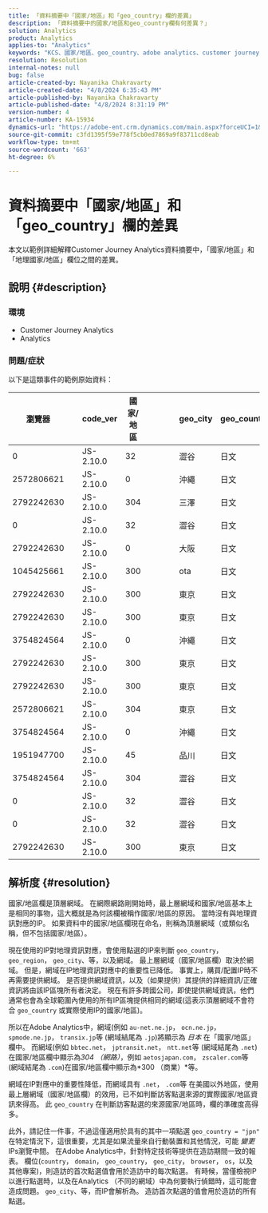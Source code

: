 ```yaml
---
title: 「資料摘要中「國家/地區」和「geo_country」欄的差異」
description: 「資料摘要中的國家/地區和geo_country欄有何差異？」
solution: Analytics
product: Analytics
applies-to: "Analytics"
keywords: "KCS、國家/地區、geo_country、adobe analytics、customer journey analytics"
resolution: Resolution
internal-notes: null
bug: false
article-created-by: Nayanika Chakravarty
article-created-date: "4/8/2024 6:35:43 PM"
article-published-by: Nayanika Chakravarty
article-published-date: "4/8/2024 8:31:19 PM"
version-number: 4
article-number: KA-15934
dynamics-url: "https://adobe-ent.crm.dynamics.com/main.aspx?forceUCI=1&pagetype=entityrecord&etn=knowledgearticle&id=7f066cc8-d6f5-ee11-a1fe-6045bd006295"
source-git-commit: c3fd1395f59e778f5cb0ed7869a9f83711cd8eab
workflow-type: tm+mt
source-wordcount: '663'
ht-degree: 6%

---
```


# 資料摘要中「國家/地區」和「geo_country」欄的差異


本文以範例詳細解釋Customer Journey Analytics資料摘要中，「國家/地區」和「地理國家/地區」欄位之間的差異。

## 說明 {#description}


### <b>環境</b>

- Customer Journey Analytics
- Analytics




### <b>問題/症狀</b>

以下是這類事件的範例原始資料：


| 瀏覽器 |   | code_ver | 國家/地區 |   |   |   | geo_city | geo_country |   |   |   |   |
| --- | --- | --- | --- | --- | --- | --- | --- | --- | --- | --- | --- | --- |
| 0 |   | JS-2.10.0 | 32 |   |   |   | 澀谷 | 日文 |   |   |   |   |
| 2572806621 |   | JS-2.10.0 | 0 |   |   |   | 沖繩 | 日文 |   |   |   |   |
| 2792242630 |   | JS-2.10.0 | 304 |   |   |   | 三澤 | 日文 |   |   |   |   |
| 0 |   | JS-2.10.0 | 32 |   |   |   | 澀谷 | 日文 |   |   |   |   |
| 2792242630 |   | JS-2.10.0 | 0 |   |   |   | 大阪 | 日文 |   |   |   |   |
| 1045425661 |   | JS-2.10.0 | 300 |   |   |   | ota | 日文 |   |   |   |   |
| 2792242630 |   | JS-2.10.0 | 300 |   |   |   | 東京 | 日文 |   |   |   |   |
| 2792242630 |   | JS-2.10.0 | 300 |   |   |   | 東京 | 日文 |   |   |   |   |
| 3754824564 |   | JS-2.10.0 | 0 |   |   |   | 沖繩 | 日文 |   |   |   |   |
| 2792242630 |   | JS-2.10.0 | 300 |   |   |   | 東京 | 日文 |   |   |   |   |
| 2792242630 |   | JS-2.10.0 | 300 |   |   |   | 東京 | 日文 |   |   |   |   |
| 2572806621 |   | JS-2.10.0 | 304 |   |   |   | 東京 | 日文 |   |   |   |   |
| 3754824564 |   | JS-2.10.0 | 0 |   |   |   | 沖繩 | 日文 |   |   |   |   |
| 1951947700 |   | JS-2.10.0 | 45 |   |   |   | 品川 | 日文 |   |   |   |   |
| 3754824564 |   | JS-2.10.0 | 304 |   |   |   | 澀谷 | 日文 |   |   |   |   |
| 0 |   | JS-2.10.0 | 32 |   |   |   | 澀谷 | 日文 |   |   |   |   |
| 0 |   | JS-2.10.0 | 32 |   |   |   | 澀谷 | 日文 |   |   |   |   |
| 2792242630 |   | JS-2.10.0 | 300 |   |   |   | 東京 | 日文 |   |   |   |   |





## 解析度 {#resolution}


國家/地區欄是頂層網域。 在網際網路剛開始時，最上層網域和國家/地區基本上是相同的事物，這大概就是為何該欄被稱作國家/地區的原因。 當時沒有與地理資訊對應的IP。 如果資料中的國家/地區欄現在命名，則稱為頂層網域（或類似名稱，但不包括國家/地區）。

現在使用的IP對地理資訊對應，會使用點選的IP來判斷 `geo_country`， `geo_region`， `geo_city`、等，以及網域。 最上層網域（國家/地區欄）取決於網域。 但是，網域在IP地理資訊對應中的重要性已降低。
事實上，購買/配置IP時不再需要提供網域。 是否提供網域資訊，以及（如果提供）其提供的詳細資訊/正確資訊將由該IP區塊所有者決定。 現在有許多跨國公司，即使提供網域資訊，他們通常也會為全球範圍內使用的所有IP區塊提供相同的網域(這表示頂層網域不會符合 `geo_country` 或實際使用IP的國家/地區)。

所以在Adobe Analytics中，網域(例如 `au-net.ne.jp`， `ocn.ne.jp`， `spmode.ne.jp`， `transix.jp`等 (網域結尾為 `.jp`)將顯示為 *日本* 在「國家/地區」欄中。 而網域(例如 `bbtec.net`， `jptransit.net`， `ntt.net`等 (網域結尾為 `.net`)在國家/地區欄中顯示為*304 （網路）*，例如 `aetosjapan.com`， `zscaler.com`等 (網域結尾為 `.com`)在國家/地區欄中顯示為*300 （商業）*等。

網域在IP對應中的重要性降低，而網域具有 `.net`， `.com`等 在美國以外地區，使用最上層網域（國家/地區欄）的效用，已不如判斷訪客點選來源的實際國家/地區資訊來得高。 此 `geo_country` 在判斷訪客點選的來源國家/地區時，欄的準確度高得多。

此外，請記住一件事，不過這僅適用於具有的其中一項點選 `geo_country = "jpn"` 在特定情況下，這很重要，尤其是如果流量來自行動裝置和其他情況，可能 *變更* IPs瀏覽中間。 在Adobe Analytics中，針對特定技術等提供在造訪期間一致的報表。 欄位(`country`， `domain`， `geo_country`， `geo_city`， `browser`， `os`，以及其他專案)，則造訪的首次點選值會用於造訪中的每次點選。 有時候，當僅檢視IP以進行點選時，以及在Analytics （不同的網域）中為何要執行偵錯時，這可能會造成問題。 `geo_city`、等，而IP會解析為。 造訪首次點選的值會用於造訪的所有點選。
